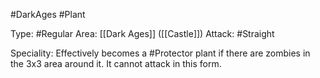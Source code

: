 #DarkAges #Plant 

Type: #Regular 
Area: [[Dark Ages]] ([[Castle]])
Attack: #Straight

Speciality: Effectively becomes a #Protector plant if there are zombies in the 3x3 area around it. It cannot attack in this form.